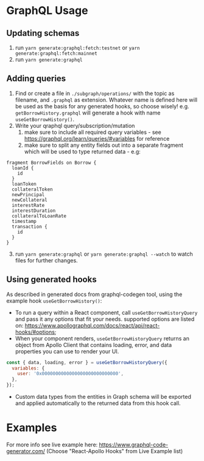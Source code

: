 # GraphQL Usage

## Updating schemas

1. run `yarn generate:graphql:fetch:testnet` or `yarn generate:graphql:fetch:mainnet`
2. run `yarn generate:graphql`

## Adding queries

1. Find or create a file in `./subgraph/operations/` with the topic as filename, and `.graphql` as extension. Whatever name is defined here will be used as the basis for any generated hooks, so choose wisely! e.g. `getBorrowHistory.graphql` will generate a hook with name `useGetBorrowHistory()`.
2. Write your qraphql query/subscription/mutation
   1. make sure to include all required query variables - see https://graphql.org/learn/queries/#variables for reference
   2. make sure to split any entity fields out into a separate fragment which will be used to type returned data - e.g:

```gql
fragment BorrowFields on Borrow {
  loanId {
    id
  }
  loanToken
  collateralToken
  newPrincipal
  newCollateral
  interestRate
  interestDuration
  collateralToLoanRate
  timestamp
  transaction {
    id
  }
}
```

3. run `yarn generate:graphql` or `yarn generate:graphql --watch` to watch files for further changes.

## Using generated hooks

As described in generated docs from graphql-codegen tool, using the example hook `useGetBorrowHistory()`:

- To run a query within a React component, call `useGetBorrowHistoryQuery` and pass it any options that fit your needs. supported options are listed on: https://www.apollographql.com/docs/react/api/react-hooks/#options;
- When your component renders, `useGetBorrowHistoryQuery` returns an object from Apollo Client that contains loading, error, and data properties you can use to render your UI.

```javascript
const { data, loading, error } = useGetBorrowHistoryQuery({
  variables: {
    user: '0x0000000000000000000000000000',
  },
});
```

- Custom data types from the entities in Graph schema will be exported and applied automatically to the returned data from this hook call.

# Examples

For more info see live example here: https://www.graphql-code-generator.com/ (Choose "React-Apollo Hooks" from Live Example list)
